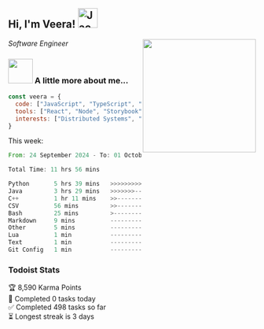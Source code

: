 <h2> Hi, I'm Veera! <img src="https://raw.githubusercontent.com/Tarikul-Islam-Anik/Animated-Fluent-Emojis/master/Emojis/Activities/Jack-O-Lantern.png" alt="Jack-O-Lantern" width="40" height="40" /></h2>
<img align='right' src="https://user-images.githubusercontent.com/74038190/213911110-aedbef38-a29f-4b6b-a65c-11608b4f75a5.gif" width="230">
<p><em>Software Engineer</em></p>


### <img src="https://user-images.githubusercontent.com/74038190/216656963-09118229-8a9e-4af0-910c-c37f35f2e210.gif" width="50"> A little more about me...  

```javascript
const veera = {
  code: ["JavaScript", "TypeScript", "HTML", "CSS", "Python", "Java", "C++"],
  tools: ["React", "Node", "Storybook", "Docker", "Next.JS", "Node", "AWS", "gRPC"],
  interests: ["Distributed Systems", "Cloud Computing", "Machine Learning", "Enterprise Software", "AI"]
}
```
This week:
<!--START_SECTION:waka-->

```rust
From: 24 September 2024 - To: 01 October 2024

Total Time: 11 hrs 56 mins

Python       5 hrs 39 mins   >>>>>>>>>>>>-------------   47.06 %
Java         3 hrs 29 mins   >>>>>>>------------------   28.98 %
C++          1 hr 11 mins    >>-----------------------   09.88 %
CSV          56 mins         >>-----------------------   07.79 %
Bash         25 mins         >------------------------   03.52 %
Markdown     9 mins          -------------------------   01.37 %
Other        5 mins          -------------------------   00.74 %
Lua          1 min           -------------------------   00.25 %
Text         1 min           -------------------------   00.15 %
Git Config   1 min           -------------------------   00.15 %
```

<!--END_SECTION:waka-->


### Todoist Stats

<!-- TODO-IST:START -->
🏆  8,590 Karma Points           
🌸  Completed 0 tasks today           
✅  Completed 498 tasks so far           
⏳  Longest streak is 3 days
<!-- TODO-IST:END -->
<!--
Profile views:
[![](https://visitcount.itsvg.in/api?id=veeravivekt&label=Profile%20Views&color=1&icon=2&pretty=false)](https://visitcount.itsvg.in)
-->
